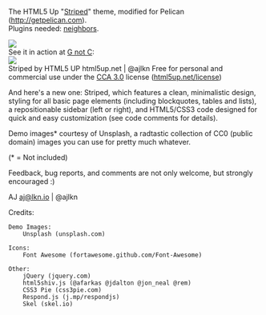 The HTML5 Up "[Striped](https://html5up.net/striped)" theme, modified for Pelican (http://getpelican.com).  
Plugins needed: [neighbors](https://github.com/getpelican/pelican-plugins/tree/master/neighbors).  
 
![](https://github.com/aroaminggeek/pelican-striped/blob/master/screenshot.png)  
See it in action at [G not C](http://gnotc.com):  
![](https://github.com/aroaminggeek/pelican-striped/blob/master/screenshot2.png)  
Striped by HTML5 UP
html5up.net | @ajlkn
Free for personal and commercial use under the [CCA 3.0](https://creativecommons.org/licenses/by/3.0/) license ([html5up.net/license](html5up.net/license))


And here's a new one: Striped, which features a clean, minimalistic design, styling for
all basic page elements (including blockquotes, tables and lists), a repositionable
sidebar (left or right), and HTML5/CSS3 code designed for quick and easy customization
(see code comments for details).

Demo images* courtesy of Unsplash, a radtastic collection of CC0 (public domain) images
you can use for pretty much whatever.

(* = Not included)

Feedback, bug reports, and comments are not only welcome, but strongly encouraged :)

AJ
aj@lkn.io | @ajlkn


Credits:

	Demo Images:
		Unsplash (unsplash.com)

	Icons:
		Font Awesome (fortawesome.github.com/Font-Awesome)

	Other:
		jQuery (jquery.com)
		html5shiv.js (@afarkas @jdalton @jon_neal @rem)
		CSS3 Pie (css3pie.com)
		Respond.js (j.mp/respondjs)
		Skel (skel.io)
